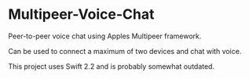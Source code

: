 # Multipeer-Voice-Chat

Peer-to-peer voice chat using Apples Multipeer framework. 

Can be used to connect a maximum of two devices and chat with voice. 

This project uses Swift 2.2 and is probably somewhat outdated. 
